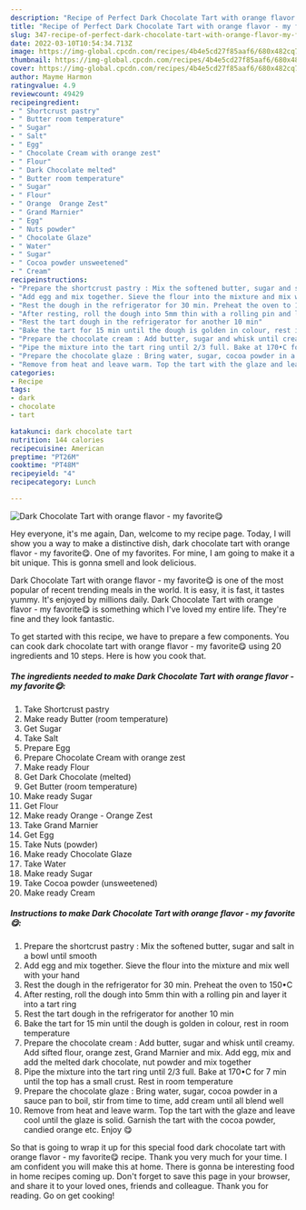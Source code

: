 ```yaml
---
description: "Recipe of Perfect Dark Chocolate Tart with orange flavor - my favorite😋"
title: "Recipe of Perfect Dark Chocolate Tart with orange flavor - my favorite😋"
slug: 347-recipe-of-perfect-dark-chocolate-tart-with-orange-flavor-my-favorite
date: 2022-03-10T10:54:34.713Z
image: https://img-global.cpcdn.com/recipes/4b4e5cd27f85aaf6/680x482cq70/dark-chocolate-tart-with-orange-flavor-my-favorite-recipe-main-photo.jpg
thumbnail: https://img-global.cpcdn.com/recipes/4b4e5cd27f85aaf6/680x482cq70/dark-chocolate-tart-with-orange-flavor-my-favorite-recipe-main-photo.jpg
cover: https://img-global.cpcdn.com/recipes/4b4e5cd27f85aaf6/680x482cq70/dark-chocolate-tart-with-orange-flavor-my-favorite-recipe-main-photo.jpg
author: Mayme Harmon
ratingvalue: 4.9
reviewcount: 49429
recipeingredient:
- " Shortcrust pastry"
- " Butter room temperature"
- " Sugar"
- " Salt"
- " Egg"
- " Chocolate Cream with orange zest"
- " Flour"
- " Dark Chocolate melted"
- " Butter room temperature"
- " Sugar"
- " Flour"
- " Orange  Orange Zest"
- " Grand Marnier"
- " Egg"
- " Nuts powder"
- " Chocolate Glaze"
- " Water"
- " Sugar"
- " Cocoa powder unsweetened"
- " Cream"
recipeinstructions:
- "Prepare the shortcrust pastry : Mix the softened butter, sugar and salt in a bowl until smooth"
- "Add egg and mix together. Sieve the flour into the mixture and mix well with your hand"
- "Rest the dough in the refrigerator for 30 min. Preheat the oven to 150•C"
- "After resting, roll the dough into 5mm thin with a rolling pin and layer it into a tart ring"
- "Rest the tart dough in the refrigerator for another 10 min"
- "Bake the tart for 15 min until the dough is golden in colour, rest in room temperature"
- "Prepare the chocolate cream : Add butter, sugar and whisk until creamy. Add sifted flour, orange zest, Grand Marnier and mix. Add egg, mix and add the melted dark chocolate, nut powder and mix together"
- "Pipe the mixture into the tart ring until 2/3 full. Bake at 170•C for 7 min until the top has a small crust. Rest in room temperature"
- "Prepare the chocolate glaze : Bring water, sugar, cocoa powder in a sauce pan to boil, stir from time to time, add cream until all blend well"
- "Remove from heat and leave warm. Top the tart with the glaze and leave cool until the glaze is solid. Garnish the tart with the cocoa powder, candied orange etc. Enjoy 😋"
categories:
- Recipe
tags:
- dark
- chocolate
- tart

katakunci: dark chocolate tart 
nutrition: 144 calories
recipecuisine: American
preptime: "PT26M"
cooktime: "PT48M"
recipeyield: "4"
recipecategory: Lunch

---
```



![Dark Chocolate Tart with orange flavor - my favorite😋](https://img-global.cpcdn.com/recipes/4b4e5cd27f85aaf6/680x482cq70/dark-chocolate-tart-with-orange-flavor-my-favorite-recipe-main-photo.jpg)

Hey everyone, it's me again, Dan, welcome to my recipe page. Today, I will show you a way to make a distinctive dish, dark chocolate tart with orange flavor - my favorite😋. One of my favorites. For mine, I am going to make it a bit unique. This is gonna smell and look delicious.



Dark Chocolate Tart with orange flavor - my favorite😋 is one of the most popular of recent trending meals in the world. It is easy, it is fast, it tastes yummy. It's enjoyed by millions daily. Dark Chocolate Tart with orange flavor - my favorite😋 is something which I've loved my entire life. They're fine and they look fantastic.


To get started with this recipe, we have to prepare a few components. You can cook dark chocolate tart with orange flavor - my favorite😋 using 20 ingredients and 10 steps. Here is how you cook that.

<!--inarticleads1-->

##### The ingredients needed to make Dark Chocolate Tart with orange flavor - my favorite😋:

1. Take  Shortcrust pastry
1. Make ready  Butter (room temperature)
1. Get  Sugar
1. Take  Salt
1. Prepare  Egg
1. Prepare  Chocolate Cream with orange zest
1. Make ready  Flour
1. Get  Dark Chocolate (melted)
1. Get  Butter (room temperature)
1. Make ready  Sugar
1. Get  Flour
1. Make ready  Orange - Orange Zest
1. Take  Grand Marnier
1. Get  Egg
1. Take  Nuts (powder)
1. Make ready  Chocolate Glaze
1. Take  Water
1. Make ready  Sugar
1. Take  Cocoa powder (unsweetened)
1. Make ready  Cream




<!--inarticleads2-->

##### Instructions to make Dark Chocolate Tart with orange flavor - my favorite😋:

1. Prepare the shortcrust pastry : Mix the softened butter, sugar and salt in a bowl until smooth
1. Add egg and mix together. Sieve the flour into the mixture and mix well with your hand
1. Rest the dough in the refrigerator for 30 min. Preheat the oven to 150•C
1. After resting, roll the dough into 5mm thin with a rolling pin and layer it into a tart ring
1. Rest the tart dough in the refrigerator for another 10 min
1. Bake the tart for 15 min until the dough is golden in colour, rest in room temperature
1. Prepare the chocolate cream : Add butter, sugar and whisk until creamy. Add sifted flour, orange zest, Grand Marnier and mix. Add egg, mix and add the melted dark chocolate, nut powder and mix together
1. Pipe the mixture into the tart ring until 2/3 full. Bake at 170•C for 7 min until the top has a small crust. Rest in room temperature
1. Prepare the chocolate glaze : Bring water, sugar, cocoa powder in a sauce pan to boil, stir from time to time, add cream until all blend well
1. Remove from heat and leave warm. Top the tart with the glaze and leave cool until the glaze is solid. Garnish the tart with the cocoa powder, candied orange etc. Enjoy 😋




So that is going to wrap it up for this special food dark chocolate tart with orange flavor - my favorite😋 recipe. Thank you very much for your time. I am confident you will make this at home. There is gonna be interesting food in home recipes coming up. Don't forget to save this page in your browser, and share it to your loved ones, friends and colleague. Thank you for reading. Go on get cooking!
